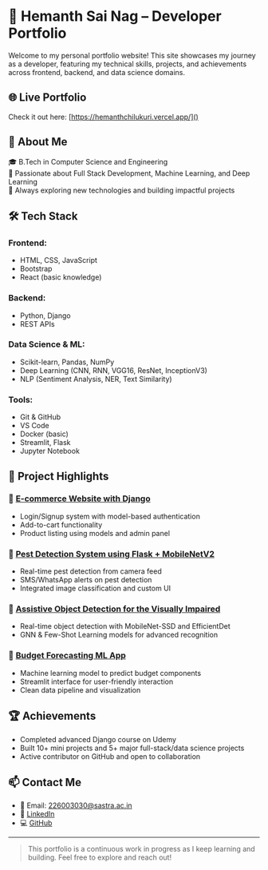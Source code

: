 # 💼 Hemanth Sai Nag – Developer Portfolio

Welcome to my personal portfolio website! This site showcases my journey as a developer, featuring my technical skills, projects, and achievements across frontend, backend, and data science domains.

## 🌐 Live Portfolio

Check it out here: [https://hemanthchilukuri.vercel.app/]()

## 📌 About Me

🎓 B.Tech in Computer Science and Engineering  
🔭 Passionate about Full Stack Development, Machine Learning, and Deep Learning  
🚀 Always exploring new technologies and building impactful projects  

## 🛠️ Tech Stack

### Frontend:
- HTML, CSS, JavaScript
- Bootstrap
- React (basic knowledge)

### Backend:
- Python, Django
- REST APIs

### Data Science & ML:
- Scikit-learn, Pandas, NumPy
- Deep Learning (CNN, RNN, VGG16, ResNet, InceptionV3)
- NLP (Sentiment Analysis, NER, Text Similarity)

### Tools:
- Git & GitHub
- VS Code
- Docker (basic)
- Streamlit, Flask
- Jupyter Notebook

## 📂 Project Highlights

### 🔹 [E-commerce Website with Django](#)
- Login/Signup system with model-based authentication
- Add-to-cart functionality
- Product listing using models and admin panel

### 🔹 [Pest Detection System using Flask + MobileNetV2](#)
- Real-time pest detection from camera feed
- SMS/WhatsApp alerts on pest detection
- Integrated image classification and custom UI

### 🔹 [Assistive Object Detection for the Visually Impaired](#)
- Real-time object detection with MobileNet-SSD and EfficientDet
- GNN & Few-Shot Learning models for advanced recognition

### 🔹 [Budget Forecasting ML App](#)
- Machine learning model to predict budget components
- Streamlit interface for user-friendly interaction
- Clean data pipeline and visualization

## 🏆 Achievements

- Completed advanced Django course on Udemy
- Built 10+ mini projects and 5+ major full-stack/data science projects
- Active contributor on GitHub and open to collaboration

## 📫 Contact Me

- 📧 Email: 226003030@sastra.ac.in  
- 🔗 [LinkedIn](https://www.linkedin.com/in/hemanth-sai-nag)  
- 💻 [GitHub](https://github.com/Hemanth11062005)

---

> This portfolio is a continuous work in progress as I keep learning and building. Feel free to explore and reach out!

